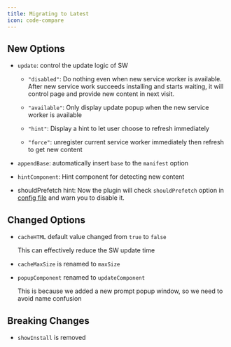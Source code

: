 ```yaml
---
title: Migrating to Latest
icon: code-compare
---
```


## New Options

- `update`: control the update logic of SW

  - `"disabled"`: Do nothing even when new service worker is available. After new service work succeeds installing and starts waiting, it will control page and provide new content in next visit.

  - `"available"`: Only display update popup when the new service worker is available

  - `"hint"`: Display a hint to let user choose to refresh immediately

  - `"force"`: unregister current service worker immediately then refresh to get new content

- `appendBase`: automatically insert `base` to the `manifest` option

- `hintComponent`: Hint component for detecting new content

- shouldPrefetch hint: Now the plugin will check `shouldPrefetch` option in [config file][config] and warn you to disable it.

## Changed Options

- `cacheHTML` default value changed from `true` to `false`

  This can effectively reduce the SW update time

- `cacheMaxSize` is renamed to `maxSize`

- `popupComponent` renamed to `updateComponent`

  This is because we added a new prompt popup window, so we need to avoid name confusion

## Breaking Changes

- `showInstall` is removed

[config]: https://vuejs.press/guide/configuration.html#config-file
